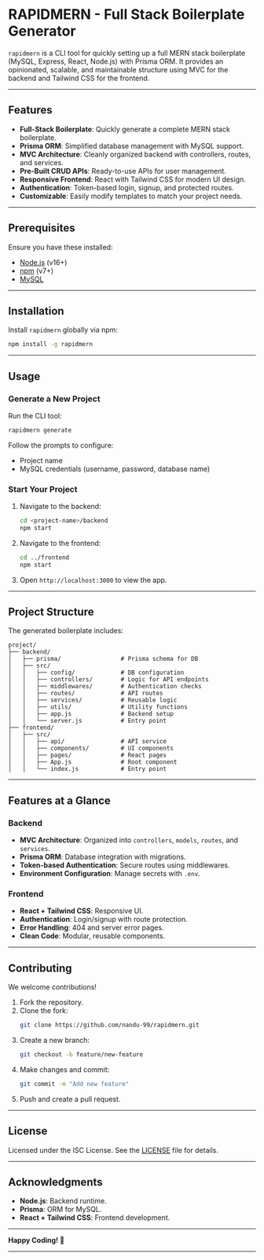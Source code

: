 # RAPIDMERN - Full Stack Boilerplate Generator

`rapidmern` is a CLI tool for quickly setting up a full MERN stack boilerplate (MySQL, Express, React, Node.js) with Prisma ORM. It provides an opinionated, scalable, and maintainable structure using MVC for the backend and Tailwind CSS for the frontend.

---

## Features

- **Full-Stack Boilerplate**: Quickly generate a complete MERN stack boilerplate.
- **Prisma ORM**: Simplified database management with MySQL support.
- **MVC Architecture**: Cleanly organized backend with controllers, routes, and services.
- **Pre-Built CRUD APIs**: Ready-to-use APIs for user management.
- **Responsive Frontend**: React with Tailwind CSS for modern UI design.
- **Authentication**: Token-based login, signup, and protected routes.
- **Customizable**: Easily modify templates to match your project needs.

---

## Prerequisites

Ensure you have these installed:
- [Node.js](https://nodejs.org/) (v16+)
- [npm](https://www.npmjs.com/) (v7+)
- [MySQL](https://dev.mysql.com/downloads/)

---

## Installation

Install `rapidmern` globally via npm:
```bash
npm install -g rapidmern
```

---

## Usage

### Generate a New Project
Run the CLI tool:
```bash
rapidmern generate
```

Follow the prompts to configure:
- Project name
- MySQL credentials (username, password, database name)

### Start Your Project
1. Navigate to the backend:
   ```bash
   cd <project-name>/backend
   npm start
   ```
2. Navigate to the frontend:
   ```bash
   cd ../frontend
   npm start
   ```
3. Open `http://localhost:3000` to view the app.

---

## Project Structure

The generated boilerplate includes:

```
project/
├── backend/
│   ├── prisma/                 # Prisma schema for DB
│   ├── src/
│   │   ├── config/             # DB configuration
│   │   ├── controllers/        # Logic for API endpoints
│   │   ├── middlewares/        # Authentication checks
│   │   ├── routes/             # API routes
│   │   ├── services/           # Reusable logic
│   │   ├── utils/              # Utility functions
│   │   ├── app.js              # Backend setup
│   │   └── server.js           # Entry point
├── frontend/
│   ├── src/
│   │   ├── api/                # API service
│   │   ├── components/         # UI components
│   │   ├── pages/              # React pages
│   │   ├── App.js              # Root component
│   │   └── index.js            # Entry point
```

---

## Features at a Glance

### Backend
- **MVC Architecture**: Organized into `controllers`, `models`, `routes`, and `services`.
- **Prisma ORM**: Database integration with migrations.
- **Token-based Authentication**: Secure routes using middlewares.
- **Environment Configuration**: Manage secrets with `.env`.

### Frontend
- **React + Tailwind CSS**: Responsive UI.
- **Authentication**: Login/signup with route protection.
- **Error Handling**: 404 and server error pages.
- **Clean Code**: Modular, reusable components.

---

## Contributing

We welcome contributions!  

1. Fork the repository.
2. Clone the fork:
   ```bash
   git clone https://github.com/nandu-99/rapidmern.git
   ```
3. Create a new branch:
   ```bash
   git checkout -b feature/new-feature
   ```
4. Make changes and commit:
   ```bash
   git commit -m "Add new feature"
   ```
5. Push and create a pull request.

---

## License

Licensed under the ISC License. See the [LICENSE](./LICENSE) file for details.

---

## Acknowledgments

- **Node.js**: Backend runtime.
- **Prisma**: ORM for MySQL.
- **React + Tailwind CSS**: Frontend development.

---

**Happy Coding! 🚀**

---

